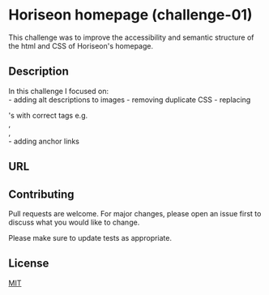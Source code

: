 # Horiseon homepage (challenge-01)

This challenge was to improve the accessibility and semantic structure of the html and CSS of Horiseon's homepage.

## Description

In this challenge I focused on:  
    - adding alt descriptions to images 
    - removing duplicate CSS 
    - replacing <div>'s with correct tags e.g. <aside>, <footer>, <section>
    - adding anchor links 

## URL




## Contributing
Pull requests are welcome. For major changes, please open an issue first to discuss what you would like to change.

Please make sure to update tests as appropriate.

## License
[MIT](https://choosealicense.com/licenses/mit/)